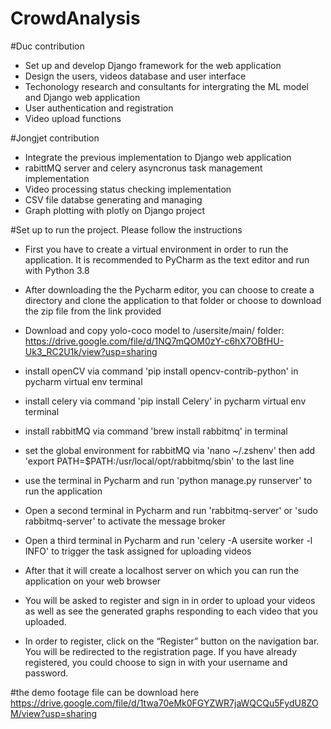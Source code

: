 # CrowdAnalysis
#Duc contribution
- Set up and develop Django framework for the web application
- Design the users, videos database and user interface
- Techonology research and consultants for intergrating the ML model and Django web application
- User authentication and registration
- Video upload functions 

#Jongjet contribution
- Integrate the previous implementation to Django web application
- rabittMQ server and celery asyncronus task management implementation
- Video processing status checking implementation
- CSV file databse generating and managing
- Graph plotting with plotly on Django project

#Set up to run the project. Please follow the instructions

- First you have to create a virtual environment in order to run the application. It is recommended to PyCharm as the text editor and run with Python 3.8
- After downloading the the Pycharm editor, you can choose to create a directory and clone the application to that folder or choose to download the zip file from the link provided
- Download and copy yolo-coco model to /usersite/main/ folder: https://drive.google.com/file/d/1NQ7mQOM0zY-c6hX7OBfHU-Uk3_RC2U1k/view?usp=sharing
- install openCV via command 'pip install opencv-contrib-python' in pycharm virtual env terminal
- install celery via command 'pip install Celery' in pycharm virtual env terminal
- install rabbitMQ via command 'brew install rabbitmq' in terminal
- set the global environment for rabbitMQ via 'nano ~/.zshenv' then add 'export PATH=$PATH:/usr/local/opt/rabbitmq/sbin' to the last line

- use the terminal in Pycharm and run 'python manage.py runserver' to run the application
- Open a second terminal in Pycharm and run 'rabbitmq-server' or 'sudo rabbitmq-server' to activate the message broker
- Open a third terminal in Pycharm and run 'celery -A usersite worker -l INFO' to trigger the task assigned for uploading videos
- After that it will create a localhost server on which you can run the application on your web browser
- You will be asked to register and sign in  in order to upload your videos as well as see the generated graphs responding to each video that you uploaded. 
- In order to register, click on the “Register” button on the navigation bar. You will be redirected to the registration page. If you have already registered, you could choose to sign in with your username and password.

#the demo footage file can be download here
https://drive.google.com/file/d/1twa70eMk0FGYZWR7jaWQCQu5FydU8ZOM/view?usp=sharing
